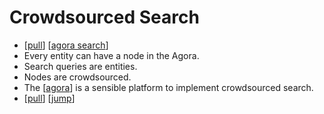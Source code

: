 # Crowdsourced Search

- [[pull]] [[agora search]]
- Every entity can have a node in the Agora.
- Search queries are entities.
- Nodes are crowdsourced.
- The [[agora]] is a sensible platform to implement crowdsourced search.
- [[pull]] [[jump]]


[//begin]: # "Autogenerated link references for markdown compatibility"
[pull]: pull "Pull"
[agora search]: agora-search "Agora Search"
[agora]: agora "Agora"
[jump]: jump "Jump"
[//end]: # "Autogenerated link references"
